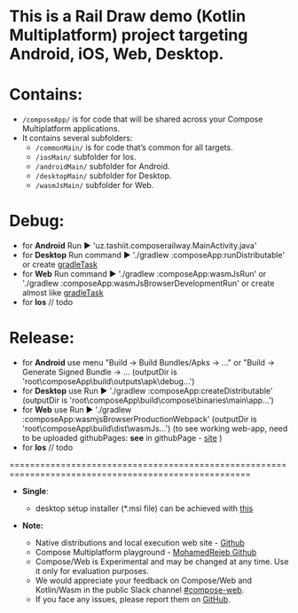 # This is a Rail Draw demo (Kotlin Multiplatform) project targeting Android, iOS, Web, Desktop.

# Contains:
- `/composeApp/` is for code that will be shared across your Compose Multiplatform applications.
- It contains several subfolders:
  - `/commonMain/`      is for code that’s common for all targets.
  - `/iosMain/`       subfolder for Ios.
  - `/androidMain/`   subfolder for Android.
  - `/desktopMain/`   subfolder for Desktop.
  - `/wasmJsMain/`    subfolder for Web.

    
# Debug:
- for **Android**  Run ▶ 'uz.tashiit.composerailway.MainActivity.java'
- for **Desktop**  Run command ▶ './gradlew :composeApp:runDistributable' or create [gradleTask](https://stackoverflow.com/a/77857453/20314223)
- for **Web**      Run command ▶ './gradlew :composeApp:wasmJsRun' or './gradlew :composeApp:wasmJsBrowserDevelopmentRun' or create almost like [gradleTask](https://stackoverflow.com/a/77857453/20314223)
- for **Ios**      // todo

# Release:
- for **Android**  use menu "Build -> Build Bundles/Apks -> ..." or "Build -> Generate Signed Bundle -> ... (outputDir is 'root\composeApp\build\outputs\apk\debug\...')
- for **Desktop**  use Run ▶ './gradlew :composeApp:createDistributable' (outputDir is 'root\composeApp\build\compose\binaries\main\app\...')
- for **Web**      use Run ▶ './gradlew :composeApp:wasmjsBrowserProductionWebpack' (outputDir is 'root\composeApp\build\dist\wasmJs\...') (to see working web-app, need to be uploaded githubPages: **see** in githubPage - [site](https://zulfiddinovich.github.io/Rail_Draw_ComposeMultiplatform/web_release/) )
- for **Ios**      // todo

=====================================================================================================
* **Single**:
    - desktop setup installer (*.msi file) can be achieved with [this](https://www.youtube.com/watch?v=Jv_9zEkavAs)

* **Note:**
    - Native distributions and local execution web site - [Github](https://github.com/JetBrains/compose-multiplatform/blob/master/tutorials/Native_distributions_and_local_execution/README.md)
    - Compose Multiplatform playground - [MohamedRejeb Github](https://github.com/MohamedRejeb/Compose-Geometry-Playground/)
    - Compose/Web is Experimental and may be changed at any time. Use it only for evaluation purposes.
    - We would appreciate your feedback on Compose/Web and Kotlin/Wasm in the public Slack channel [#compose-web](https://slack-chats.kotlinlang.org/c/compose-web).
    - If you face any issues, please report them on [GitHub](https://github.com/JetBrains/compose-multiplatform/issues).